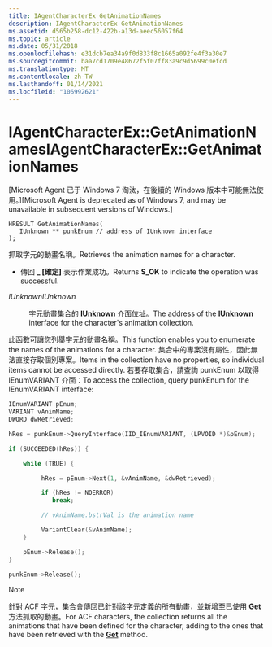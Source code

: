 ```yaml
---
title: IAgentCharacterEx GetAnimationNames
description: IAgentCharacterEx GetAnimationNames
ms.assetid: d565b258-dc12-422b-a13d-aeec56057f64
ms.topic: article
ms.date: 05/31/2018
ms.openlocfilehash: e31dcb7ea34a9f0d833f8c1665a092fe4f3a30e7
ms.sourcegitcommit: baa7cd1709e48672f5f07ff83a9c9d5699c0efcd
ms.translationtype: MT
ms.contentlocale: zh-TW
ms.lasthandoff: 01/14/2021
ms.locfileid: "106992621"
---
```

# <a name="iagentcharacterexgetanimationnames"></a><span data-ttu-id="44816-103">IAgentCharacterEx::GetAnimationNames</span><span class="sxs-lookup"><span data-stu-id="44816-103">IAgentCharacterEx::GetAnimationNames</span></span>

<span data-ttu-id="44816-104">\[Microsoft Agent 已于 Windows 7 淘汰，在後續的 Windows 版本中可能無法使用。\]</span><span class="sxs-lookup"><span data-stu-id="44816-104">\[Microsoft Agent is deprecated as of Windows 7, and may be unavailable in subsequent versions of Windows.\]</span></span>

``` syntax
HRESULT GetAnimationNames(
   IUnknown ** punkEnum // address of IUnknown interface
);
```

<span data-ttu-id="44816-105">抓取字元的動畫名稱。</span><span class="sxs-lookup"><span data-stu-id="44816-105">Retrieves the animation names for a character.</span></span>

-   <span data-ttu-id="44816-106">傳回 **\_ [確定]** 表示作業成功。</span><span class="sxs-lookup"><span data-stu-id="44816-106">Returns **S\_OK** to indicate the operation was successful.</span></span>

<dl> <dt>

<span data-ttu-id="44816-107"><span id="IUnknown"></span><span id="iunknown"></span><span id="IUNKNOWN"></span>*IUnknown*</span><span class="sxs-lookup"><span data-stu-id="44816-107"><span id="IUnknown"></span><span id="iunknown"></span><span id="IUNKNOWN"></span>*IUnknown*</span></span>
</dt> <dd>

<span data-ttu-id="44816-108">字元動畫集合的 [**IUnknown**](/windows/win32/api/unknwn/nn-unknwn-iunknown) 介面位址。</span><span class="sxs-lookup"><span data-stu-id="44816-108">The address of the [**IUnknown**](/windows/win32/api/unknwn/nn-unknwn-iunknown) interface for the character's animation collection.</span></span>

</dd> </dl>

<span data-ttu-id="44816-109">此函數可讓您列舉字元的動畫名稱。</span><span class="sxs-lookup"><span data-stu-id="44816-109">This function enables you to enumerate the names of the animations for a character.</span></span> <span data-ttu-id="44816-110">集合中的專案沒有屬性，因此無法直接存取個別專案。</span><span class="sxs-lookup"><span data-stu-id="44816-110">Items in the collection have no properties, so individual items cannot be accessed directly.</span></span> <span data-ttu-id="44816-111">若要存取集合，請查詢 punkEnum 以取得 IEnumVARIANT 介面：</span><span class="sxs-lookup"><span data-stu-id="44816-111">To access the collection, query punkEnum for the IEnumVARIANT interface:</span></span>


```c++
IEnumVARIANT pEnum;
VARIANT vAnimName;
DWORD dwRetrieved;

hRes = punkEnum->QueryInterface(IID_IEnumVARIANT, (LPVOID *)&pEnum);

if (SUCCEEDED(hRes)) {

    while (TRUE) {

         hRes = pEnum->Next(1, &vAnimName, &dwRetrieved);

         if (hRes != NOERROR)
            break;

         // vAnimName.bstrVal is the animation name

         VariantClear(&vAnimName);
    } 

    pEnum->Release();
}

punkEnum->Release();
```



> [!Note]  
> <span data-ttu-id="44816-112">針對 ACF 字元，集合會傳回已針對該字元定義的所有動畫，並新增至已使用 [**Get**](https://www.bing.com/search?q=**Get**) 方法抓取的動畫。</span><span class="sxs-lookup"><span data-stu-id="44816-112">For ACF characters, the collection returns all the animations that have been defined for the character, adding to the ones that have been retrieved with the [**Get**](https://www.bing.com/search?q=**Get**) method.</span></span>
